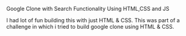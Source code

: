 Google Clone with Search Functionality Using HTML,CSS and JS

I had lot of fun building this with just HTML & CSS. This was part of a challenge in which i tried to build google clone using HTML & CSS.
